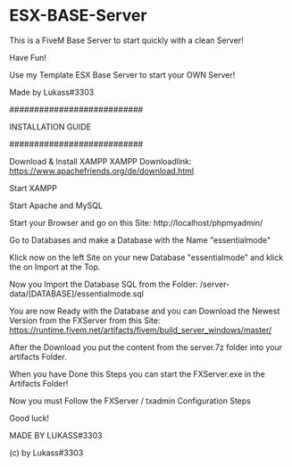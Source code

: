 # ESX-BASE-Server
This is a FiveM Base Server to start quickly with a clean Server!


Have Fun!

Use my Template ESX Base Server to start your OWN Server!

Made by Lukass#3303

###########################

INSTALLATION GUIDE

###########################

Download & Install XAMPP
XAMPP Downloadlink: https://www.apachefriends.org/de/download.html

Start XAMPP 

Start Apache and MySQL

Start your Browser and go on this Site: http://localhost/phpmyadmin/

Go to Databases and make a Database with the Name "essentialmode"

Klick now on the left Site on your new Database "essentialmode" and klick the on Import at the Top.

Now you Import the Database SQL from the Folder: /server-data/[DATABASE]/essentialmode.sql

You are now Ready with the Database and you can Download the Newest Version from the FXServer from this Site: https://runtime.fivem.net/artifacts/fivem/build_server_windows/master/

After the Download you put the content from the server.7z folder into your artifacts Folder.

When you have Done this Steps you can start the FXServer.exe in the Artifacts Folder!

Now you must Follow the FXServer / txadmin Configuration Steps

Good luck!



MADE BY LUKASS#3303

(c) by Lukass#3303
